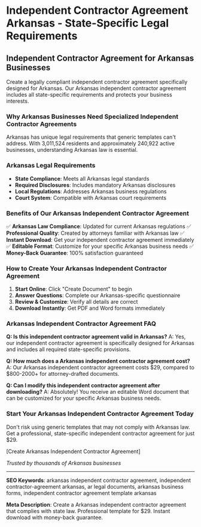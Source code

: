 # Independent Contractor Agreement Arkansas - State-Specific Legal Requirements

## Independent Contractor Agreement for Arkansas Businesses

Create a legally compliant independent contractor agreement specifically designed for Arkansas. Our Arkansas independent contractor agreement includes all state-specific requirements and protects your business interests.

### Why Arkansas Businesses Need Specialized Independent Contractor Agreements

Arkansas has unique legal requirements that generic templates can't address. With 3,011,524 residents and approximately 240,922 active businesses, understanding Arkansas law is essential.

### Arkansas Legal Requirements

- **State Compliance**: Meets all Arkansas legal standards
- **Required Disclosures**: Includes mandatory Arkansas disclosures
- **Local Regulations**: Addresses Arkansas business regulations
- **Court System**: Compatible with Arkansas court requirements

### Benefits of Our Arkansas Independent Contractor Agreement

✅ **Arkansas Law Compliance**: Updated for current Arkansas regulations
✅ **Professional Quality**: Created by attorneys familiar with Arkansas law
✅ **Instant Download**: Get your independent contractor agreement immediately
✅ **Editable Format**: Customize for your specific Arkansas business needs
✅ **Money-Back Guarantee**: 100% satisfaction guaranteed

### How to Create Your Arkansas Independent Contractor Agreement

1. **Start Online**: Click "Create Document" to begin
2. **Answer Questions**: Complete our Arkansas-specific questionnaire
3. **Review & Customize**: Verify all details are correct
4. **Download Instantly**: Get PDF and Word formats immediately

### Arkansas Independent Contractor Agreement FAQ

**Q: Is this independent contractor agreement valid in Arkansas?**
A: Yes, our independent contractor agreement is specifically designed for Arkansas and includes all required state-specific provisions.

**Q: How much does a Arkansas independent contractor agreement cost?**
A: Our Arkansas independent contractor agreement costs $29, compared to $800-2000+ for attorney-drafted documents.

**Q: Can I modify this independent contractor agreement after downloading?**
A: Absolutely! You receive an editable Word document that can be customized for your specific Arkansas business needs.

### Start Your Arkansas Independent Contractor Agreement Today

Don't risk using generic templates that may not comply with Arkansas law. Get a professional, state-specific independent contractor agreement for just $29.

[Create Arkansas Independent Contractor Agreement]

_Trusted by thousands of Arkansas businesses_

---

**SEO Keywords**: arkansas independent contractor agreement, independent contractor-agreement arkansas, ar legal documents, arkansas business forms, independent contractor agreement template arkansas

**Meta Description**: Create a Arkansas independent contractor agreement that complies with state law. Professional template for $29. Instant download with money-back guarantee.
